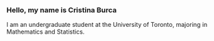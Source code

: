 ### Hello, my name is Cristina Burca 

I am an undergraduate student at the University of Toronto, majoring in Mathematics and Statistics. 

